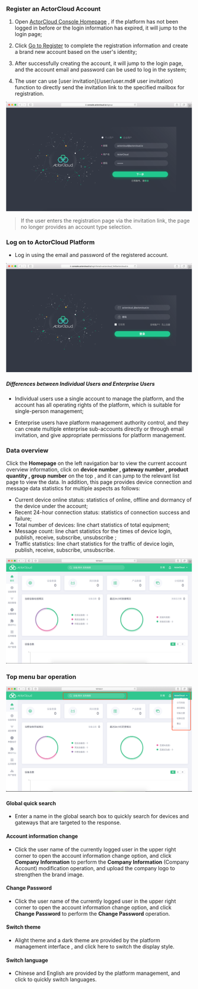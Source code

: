 ### Register an ActorCloud Account

1. Open [ActorCloud Console Homepage](https://console.actorcloud.io/) , if the platform has not been logged in before or the login information has expired, it will jump to the login page;

2. Click [Go to Register](https://console.actorcloud.io/signup) to complete the registration information and create a brand new account based on the user's identity;

3. After successfully creating the account, it will jump to the login page, and the account email and password can be used to log in the system;

4. The user can use [user invitation](/user/user.md# user invitation) function to directly send the invitation link to the specified mailbox for registration.

![sinup.png](assets/sinup.png)

> If the user enters the registration page via the invitation link, the page no longer provides an account type selection.


### Log on to ActorCloud Platform

- Log in using the email and password of the registered account.

![login.png](assets/login.png)

##### Differences between Individual Users and Enterprise Users

- Individual users use a single account to manage the platform, and the account has all operating rights of the platform,  which is suitable for single-person management;

- Enterprise users have platform management authority control, and they can create multiple enterprise sub-accounts directly or through email invitation, and give appropriate permissions for platform management.


### Data overview

Click the **Homepage** on the left navigation bar to view the current account overview information, click on  **device number ,  gateway number ,  product quantity ,  group number** on the top , and it can jump to the relevant list page to view the data. In addition, this page provides device connection and message data statistics for multiple aspects as follows:

- Current device online status: statistics of online, offline and dormancy of the device under the account;
- Recent 24-hour connection status: statistics of connection success and failure;
- Total number of devices: line chart statistics of total equipment;
- Message count: line chart statistics for the times of device login, publish, receive, subscribe, unsubscribe ;
- Traffic statistics: line chart statistics for the traffic of device login, publish, receive, subscribe, unsubscribe.

![overview.png](assets/overview.png)



### Top menu bar operation

![top_bar_details](assets/top_bar_details.png)



#### Global quick search

- Enter a name in the global search box to quickly search for devices and gateways that are targeted to the response.



#### Account information change

- Click the user name of the currently logged user in the upper right corner to open the account information change option, and click **Company Information** to perform the **Company Information** (Company Account) modification operation, and upload the company logo to strengthen the brand image.



#### Change Password

- Click the user name of the currently logged user in the upper right corner to open the account information change option, and click **Change Password** to perform the **Change Password** operation.



#### Switch theme

- Alight theme and a dark theme are provided by the platform management interface , and click here to switch the display style.


#### Switch language

- Chinese and English are provided by the platform management, and click to quickly switch languages.